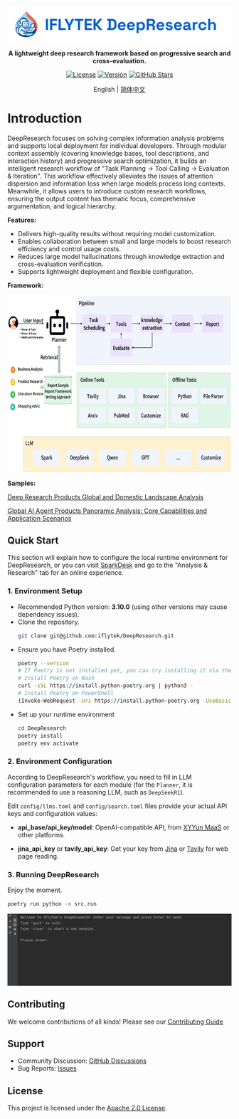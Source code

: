 <div align="center">
  <img 
      src="docs/LOGO.svg" 
      alt="Logo" 
      style="vertical-align: middle; margin-right: 0;" 
    >

**A lightweight deep research framework based on progressive search and cross-evaluation.**

[![License](https://img.shields.io/badge/license-apache2.0-blue.svg)](LICENSE)
[![Version](https://img.shields.io/github/v/release/iflytek/DeepResearch)](https://github.com/iflytek/DeepResearch/releases)
[![GitHub Stars](https://img.shields.io/github/stars/iflytek/DeepResearch?style=social)](https://github.com/iflytek/DeepResearch/stargazers)

English | [简体中文](docs/README_Zh.md)
</div>

# Introduction

DeepResearch focuses on solving complex information analysis problems and supports local deployment for individual developers. Through modular context assembly (covering knowledge bases, tool descriptions, and interaction history) and progressive search optimization, it builds an intelligent research workflow of "Task Planning → Tool Calling → Evaluation & Iteration". This workflow effectively alleviates the issues of attention dispersion and information loss when large models process long contexts. Meanwhile, it allows users to introduce custom research workflows, ensuring the output content has thematic focus, comprehensive argumentation, and logical hierarchy.

**Features:**
- Delivers high-quality results without requiring model customization.
- Enables collaboration between small and large models to boost research efficiency and control usage costs.
- Reduces large model hallucinations through knowledge extraction and cross-evaluation verification.
- Supports lightweight deployment and flexible configuration.

**Framework:**
<div align="center">
   <img 
      src="docs/framework.png" 
      alt="framework" 
      style="width: 800px; height: 400px; vertical-align: middle; margin-right: 0;" 
    >
</div>

**Samples:**

[Deep Research Products Global and Domestic Landscape Analysis](https://deep-report-file.xf-yun.com/Deep%20Research%20Products%20Global%20and%20Domestic%20Landscape%20Analysis.html)

[Global AI Agent Products Panoramic Analysis: Core Capabilities and Application Scenarios](https://deep-report-file.xf-yun.com/Global%20AI%20Agent%20Products%20Panoramic%20Analysis%20Core%20Capabilities%20and%20Application%20Scenarios.html)

## Quick Start
This section will explain how to configure the local runtime environment for DeepResearch, or you can visit [SparkDesk](https://xinghuo.xfyun.cn/desk) and go to the "Analysis & Research" tab for an online experience.
### 1. Environment Setup
- Recommended Python version: **3.10.0** (using other versions may cause dependency issues).
- Clone the repository.
   ```bash
   git clone git@github.com:iflytek/DeepResearch.git 
   ```
- Ensure you have Poetry installed.
   ```bash
   poetry --version
   # If Poetry is not installed yet, you can try installing it via the following methods
   # Install Poetry on Bash
   curl -sSL https://install.python-poetry.org | python3 -
   # Install Poetry on PowerShell
   (Invoke-WebRequest -Uri https://install.python-poetry.org -UseBasicParsing).Content | python -
   ```
- Set up your runtime environment
   ```bash
   cd DeepResearch
   poetry install
   poetry env activate
   ```

### 2. Environment Configuration
 According to DeepResearch's workflow, you need to fill in LLM configuration parameters for each module (for the `Planner`, it is recommended to use a reasoning LLM, such as `DeepSeekR1`). 
 
Edit `config/llms.toml` and `config/search.toml` files provide your actual API keys and configuration values: 

- **api_base/api_key/model**: OpenAI-compatible API, from [XYYun MaaS](https://maas.xfyun.cn/modelSquare) or other platforms.

- **jina_api_key** or **tavily_api_key**: Get your key from [Jina](https://jina.ai/) or [Tavily](https://www.tavily.com/) for web page reading.

### 3. Running DeepResearch
Enjoy the moment.
   ```bash
   poetry run python -m src.run
   ```
<div align="center">
   <img 
      src="docs/start.png" 
      alt="framework" 
      style="vertical-align: middle; margin-right: 0;" 
    >
</div>

## Contributing

We welcome contributions of all kinds! Please see our [Contributing Guide](CONTRIBUTING.md)

## Support

- Community Discussion: [GitHub Discussions](https://github.com/iflytek/DeepResearch/discussions)
- Bug Reports: [Issues](https://github.com/iflytek/DeepResearch/issues)

## License

This project is licensed under the [Apache 2.0 License](LICENSE).